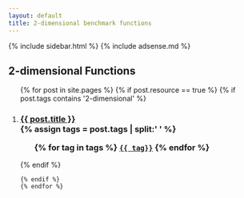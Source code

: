 ```yaml
---
layout: default
title: 2-dimensional benchmark functions
---
```

{% include sidebar.html %}
{% include adsense.md %}
<div class="home">

  <h2>2-dimensional Functions</h2>

  <ol >
    {% for post in site.pages %}
	{% if post.resource == true %}
	{% if post.tags contains '2-dimensional' %}
		 <li>
        <h3>
          <a href="{{ post.url | prepend: site.baseurl }}">{{ post.title }}</a>
		  <br />
		{% assign tags = post.tags | split:' ' %}
		<ul>
			{% for tag in tags %}
			<code><a class="fcntag" href="{{ tag | prepend:'/' | prepend: site.baseurl }}">{{ tag}}</a></code>
			{% endfor %}
		</ul>
        </h3>
      </li>
	{% endif %}
     
    {% endif %}
	{% endfor %}
  </ol>

</div>
